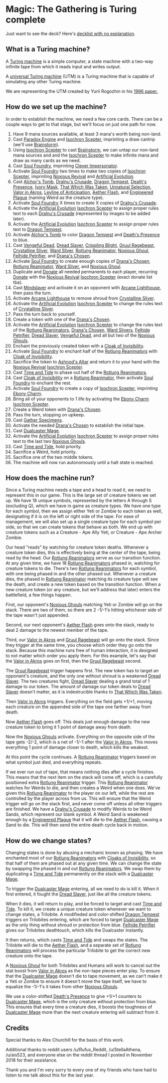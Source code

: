 # Magic: The Gathering is Turing complete

Just want to see the deck? Here's [decklist with no explanation](https://tappedout.net/mtg-decks/spirit-of-turing/).

## What is a Turing machine?
A [Turing machine](https://en.wikipedia.org/wiki/Turing_machine) is a simple computer, a state machine with a two-way infinite tape from which it reads input and writes output.

A [universal Turing machine](https://en.wikipedia.org/wiki/Universal_Turing_machine) (UTM) is a Turing machine that is capable of simulating any other Turing machine.

We are representing the UTM created by Yurii Rogozhin in his [1996 paper.](https://www.sciencedirect.com/science/article/pii/S0304397596000771)

## How do we set up the machine?
In order to establish the machine, we need a few core cards.
There can be a couple ways to get to that stage, but we'll focus on just one path for now.
1. Have 9 mana sources available, at least 3 mana's worth being non-land.
2. Cast [Paradox Engine](https://scryfall.com/card/aer/169/paradox-engine) and [Isochron Scepter](https://scryfall.com/card/ema/223/isochron-scepter), imprinting a draw cantrip (we'll use [Brainstorm](https://scryfall.com/card/c18/82/brainstorm)).
3. Using [Isochron Scepter](https://scryfall.com/card/ema/223/isochron-scepter) to cast [Brainstorm](https://scryfall.com/card/c18/82/brainstorm), we can untap our non-land mana sources and and the [Isochron Scepter](https://scryfall.com/card/ema/223/isochron-scepter) to make infinite mana and draw as many cards as we need.
4. Cast [Soul Foundry](https://scryfall.com/card/mrd/246/soul-foundry), imprinting [Clever Impersonator](https://scryfall.com/card/ktk/34/clever-impersonator).
5. Activate [Soul Foundry](https://scryfall.com/card/mrd/246/soul-foundry) two times to make two copies of [Isochron Scepter](https://scryfall.com/card/ema/223/isochron-scepter), imprinting [Noxious Revival](https://scryfall.com/card/nph/118/noxious-revival) and [Artificial Evolution](https://scryfall.com/card/ons/67/artificial-evolution).
6. Cast [Alchor's Tomb](https://scryfall.com/card/me4/178/alchors-tomb), [Dralnu's Crusade](https://scryfall.com/card/pls/104/dralnus-crusade), [Dragon Tempest](https://scryfall.com/card/ima/125/dragon-tempest), [Death's Presence](https://scryfall.com/card/rtr/121/deaths-presence), [Ivory Mask](https://scryfall.com/card/9ed/23/ivory-mask), [That Which Was Taken](https://scryfall.com/card/bok/162/that-which-was-taken), [Unnatural Selection](https://scryfall.com/card/apc/32/unnatural-selection), [Valor in Akros](https://scryfall.com/card/a25/38/valor-in-akros), [Leyline of Anticipation](https://scryfall.com/card/m11/61/leyline-of-anticipation), [Aether Flash](https://scryfall.com/card/7ed/172/aether-flash), and [Engineered Plague](https://scryfall.com/card/7ed/133/engineered-plague) (naming Weird as the creature type).
7. Activate [Soul Foundry](https://scryfall.com/card/mrd/246/soul-foundry) X times to create X copies of [Dralnu's Crusade](https://scryfall.com/card/pls/104/dralnus-crusade).
8. Activate the [Artificial Evolution](https://scryfall.com/card/ons/67/artificial-evolution) [Isochron Scepter](https://scryfall.com/card/ema/223/isochron-scepter) to assign proper rules text to each [Dralnu's Crusade](https://scryfall.com/card/pls/104/dralnus-crusade) (represented by images to be added later).
9. Activate the [Artificial Evolution](https://scryfall.com/card/ons/67/artificial-evolution) [Isochron Scepter](https://scryfall.com/card/ema/223/isochron-scepter) to assign proper rules text to [Dragon Tempest](https://scryfall.com/card/ima/125/dragon-tempest).
10. Activate [Alchor's Tomb](https://scryfall.com/card/me4/178/alchors-tomb) to color [Dragon Tempest](https://scryfall.com/card/ima/125/dragon-tempest) and [Death's Presence](https://scryfall.com/card/rtr/121/deaths-presence) to blue.
11. Cast [Vengeful Dead](https://scryfall.com/card/scg/80/vengeful-dead), [Dread Slaver](https://scryfall.com/card/avr/98/dread-slaver), [Crippling Blight](https://scryfall.com/card/m15/92/crippling-blight), [Gruul Ragebeast](https://scryfall.com/card/gtc/170/gruul-ragebeast), [Crystalline Sliver](https://scryfall.com/card/tpr/207/crystalline-sliver), [Ward Sliver](https://scryfall.com/card/lgn/25/ward-sliver), [Rotlung Reanimator](https://scryfall.com/card/ons/164/rotlung-reanimator), [Noxious Ghoul](https://scryfall.com/card/hop/35/noxious-ghoul), [Felhide Petrifier](https://scryfall.com/card/jou/70/felhide-petrifier), and [Drana's Chosen](https://scryfall.com/card/ogw/84/dranas-chosen).
12. Activate [Soul Foundry](https://scryfall.com/card/mrd/246/soul-foundry) to create enough copies of [Drana's Chosen](https://scryfall.com/card/ogw/84/dranas-chosen), [Rotlung Reanimator](https://scryfall.com/card/ons/164/rotlung-reanimator), [Ward Sliver](https://scryfall.com/card/lgn/25/ward-sliver), and [Noxious Ghoul](https://scryfall.com/card/hop/35/noxious-ghoul).
13. Duplicate and [Donate](https://scryfall.com/card/uds/31/donate) all needed permanents to each player, recurring [Donate](https://scryfall.com/card/uds/31/donate) with the [Noxious Revival](https://scryfall.com/card/nph/118/noxious-revival) [Isochron Scepter](https://scryfall.com/card/ema/223/isochron-scepter) (exact donate list tba).
14. Cast [Mindslaver](https://scryfall.com/card/som/176/mindslaver) and activate it on an opponent with [Arcane Lighthouse](https://scryfall.com/card/cm2/233/arcane-lighthouse), then pass the turn.
15. Activate [Arcane Lighthouse](https://scryfall.com/card/cm2/233/arcane-lighthouse) to remove shroud from [Crystalline Sliver](https://scryfall.com/card/tpr/207/crystalline-sliver).
16. Activate the [Artificial Evolution](https://scryfall.com/card/ons/67/artificial-evolution) [Isochron Scepter](https://scryfall.com/card/ema/223/isochron-scepter) to change the rules text of [Crystalline Sliver](https://scryfall.com/card/tpr/207/crystalline-sliver).
17. Pass the turn back to yourself.
18. Create a token with one of the [Drana's Chosen](https://scryfall.com/card/ogw/84/dranas-chosen).
19. Activate the [Artificial Evolution](https://scryfall.com/card/ons/67/artificial-evolution) [Isochron Scepter](https://scryfall.com/card/ema/223/isochron-scepter) to change the rules text of the [Rotlung Reanimators](https://scryfall.com/card/ons/164/rotlung-reanimator), [Drana's Chosen](https://scryfall.com/card/ogw/84/dranas-chosen), [Ward Slivers](https://scryfall.com/card/lgn/25/ward-sliver), [Felhide Petrifier](https://scryfall.com/card/jou/70/felhide-petrifier), [Dread Slaver](https://scryfall.com/card/avr/98/dread-slaver), [Vengeful Dead](https://scryfall.com/card/scg/80/vengeful-dead), and all but two of the [Noxious Ghouls](https://scryfall.com/card/hop/35/noxious-ghoul).
20. Enchant the previously created token with a [Cloak of Invisibility](https://scryfall.com/card/mir/58/cloak-of-invisibility).
21. Activate [Soul Foundry](https://scryfall.com/card/mrd/246/soul-foundry) to enchant half of the [Rotlung Reanimators](https://scryfall.com/card/ons/164/rotlung-reanimator) with [Cloak of Invisibility](https://scryfall.com/card/mir/58/cloak-of-invisibility).
22. Sacrifice the token to [Ashnod's Altar](https://scryfall.com/card/ema/218/ashnods-altar) and return it to your hand with the [Noxious Revival](https://scryfall.com/card/nph/118/noxious-revival) [Isochron Scepter](https://scryfall.com/card/ema/223/isochron-scepter).
23. Cast [Time and Tide](https://scryfall.com/card/vis/46/time-and-tide) to phase out half of the [Rotlung Reanimators](https://scryfall.com/card/ons/164/rotlung-reanimator).
24. Cast [Cloak of Invisibility](https://scryfall.com/card/mir/58/cloak-of-invisibility) on a [Rotlung Reanimator](https://scryfall.com/card/ons/164/rotlung-reanimator), then activate [Soul Foundry](https://scryfall.com/card/mrd/246/soul-foundry) to enchant the rest.
25. Activate [Soul Foundry](https://scryfall.com/card/mrd/246/soul-foundry) to create a copy of [Isochron Scepter](https://scryfall.com/card/ema/223/isochron-scepter), imprinting [Ebony Charm](https://scryfall.com/card/mir/120/ebony-charm).
26. Bring all of your opponents to 1 life by activating the [Ebony Charm](https://scryfall.com/card/mir/120/ebony-charm) [Isochron Scepter](https://scryfall.com/card/ema/223/isochron-scepter).
27. Create a Weird token with [Drana's Chosen](https://scryfall.com/card/ogw/84/dranas-chosen).
28. Pass the turn, stopping on upkeep.
29. Cast [Gather Specimens](https://scryfall.com/card/ala/45/gather-specimens).
30. Activate the needed [Drana's Chosen](https://scryfall.com/card/ogw/84/dranas-chosen) to establish the initial tape.
31. Cast [Dualcaster Mage](https://scryfall.com/card/cm2/94/dualcaster-mage).
32. Activate the [Artificial Evolution](https://scryfall.com/card/ons/67/artificial-evolution) [Isochron Scepter](https://scryfall.com/card/ema/223/isochron-scepter) to assign proper rules text to the last two [Noxious Ghouls](https://scryfall.com/card/hop/35/noxious-ghoul).
33. Cast [Time and Tide](https://scryfall.com/card/vis/46/time-and-tide), hold priority.
34. Sacrifice a Weird, hold priority.
35. Sacrifice one of the two middle tokens.
36. The machine will now run autonomously until a halt state is reached.

## How does the machine run?
Since a Turing machine needs a tape and a head to read it, we need to represent this in our game.
This is the large set of creature tokens we set up.
We have 18 unique symbols, represented by the letters A through S (excluding Q), which we have in game as creature types.
We have one type for each symbol, then we assign either Yeti or Zombie to each token as well, designating if it is on the left or right side of the tape.
For ease of management, we will also set up a single creature type for each symbol per side, so that we can create tokens that behave as both.
We end up with creature tokens such as a Creature - Ape Ally Yeti, or Creature - Ape Archer Zombie. 

Our head "reads" by watching for creature token deaths.
Whenever a creature token dies, this is effectively being at the center of the tape, being read by the head.
Our [Rotlung Reanimators](https://scryfall.com/card/ons/164/rotlung-reanimator) serve as our transition function.
At any given time, we have 18 [Rotlung Reanimators](https://scryfall.com/card/ons/164/rotlung-reanimator) phased in, watching for creature tokens to die.
There's two [Rotlung Reanimators](https://scryfall.com/card/ons/164/rotlung-reanimator) for each symbol, with one being phased in and the other phased out.
Whenever a creature dies, the phased in [Rotlung Reanimator](https://scryfall.com/card/ons/164/rotlung-reanimator) matching its creature type will see the death, and create a new token based on the transition function.
When a new creature token (or any creature, but we'll address that later) enters the battlefield, a few things happen.

First, our opponent's [Noxious Ghouls](https://scryfall.com/card/hop/35/noxious-ghoul) matching Yeti or Zombie will go on the stack.
There are two of them, so there are 2 -1/-1's hitting whichever side of the tape wasn't just appended.

Second, our next opponent's [Aether Flash](https://scryfall.com/card/7ed/172/aether-flash) goes onto the stack, ready to deal 2 damage to the newest member of the tape.

Third, our [Valor in Akros](https://scryfall.com/card/a25/38/valor-in-akros) and [Gruul Ragebeast](https://scryfall.com/card/gtc/170/gruul-ragebeast) will go onto the stack.
Since they trigger at the same time, you choose which order they go onto the stack.
Because this machine runs free of human interaction, it is designed to not matter which order you apply them.
For this example, let's say that the [Valor in Akros](https://scryfall.com/card/a25/38/valor-in-akros) goes on first, then the [Gruul Ragebeast](https://scryfall.com/card/gtc/170/gruul-ragebeast) second.

The [Gruul Ragebeast](https://scryfall.com/card/gtc/170/gruul-ragebeast) trigger happens first.
The new token has to target an opponent's creature, and the only one without shroud is a weakened [Dread Slaver](https://scryfall.com/card/avr/98/dread-slaver).
The two creatures fight, [Dread Slaver](https://scryfall.com/card/avr/98/dread-slaver) dealing a grand total of 1 damage to our token.
The amount of damage our token deals to [Dread Slaver](https://scryfall.com/card/avr/98/dread-slaver) doesn't matter, as it is indestrucible thanks to [That Which Was Taken](https://scryfall.com/card/bok/162/that-which-was-taken).

Then [Valor in Akros](https://scryfall.com/card/a25/38/valor-in-akros) triggers.
Everything on the field gets +1/+1, moving each creature on the appended side of the tape one farther away from death.

Now [Aether Flash](https://scryfall.com/card/7ed/172/aether-flash) goes off.
This deals just enough damage to the new creature token to bring it 1 point of damage away from death.

Now the [Noxious Ghouls](https://scryfall.com/card/hop/35/noxious-ghoul) activate.
Everything on the opposite side of the tape gets -2/-2, which is a net of -1/-1 after the [Valor in Akros](https://scryfall.com/card/a25/38/valor-in-akros).
This moves everything 1 point of damage closer to death, which kills the weakest.

At this point the cycle continues.
A [Rotlung Reanimator](https://scryfall.com/card/ons/164/rotlung-reanimator) triggers based on what symbol just died, and everything repeats.

If we ever run out of tape, that means nothing dies after a cycle finishes.
This means that the next item on the stack will come off, which is a carefully positioned extra [Rotlung Reanimator](https://scryfall.com/card/ons/164/rotlung-reanimator) trigger.
This [Rotlung Reanimator](https://scryfall.com/card/ons/164/rotlung-reanimator) watches for Weirds to die, and then creates a Weird when one does.
We've given this [Rotlung Reanimator](https://scryfall.com/card/ons/164/rotlung-reanimator) to the player on our left, while the rest are controlled by the player across from us.
This will ensure that the Weird trigger will go on the stack first, and never come off unless all other triggers are finished.
We have a [Dralnu's Crusade](https://scryfall.com/card/pls/104/dralnus-crusade) to modify Weirds to be Weird Sands, which represent our blank symbol.
A Weird Sand is weakened enough by a [Engineered Plague](https://scryfall.com/card/7ed/133/engineered-plague) that it will die to the [Aether Flash](https://scryfall.com/card/7ed/172/aether-flash), causing a Sand to die.
This will then send the entire death cycle back in motion.

## How do we change states?
Changing states is done by abusing a mechanic known as phasing.
We have enchanted most of our [Rotlung Reanimators](https://scryfall.com/card/ons/164/rotlung-reanimator) with [Cloaks of Invisibility](https://scryfall.com/card/mir/58/cloak-of-invisibility), so that half of them are phased out at any given time.
We can change the state by swapping the phased in and out [Rotlung Reanimators](https://scryfall.com/card/ons/164/rotlung-reanimator).
We swap them by duplicating a [Time and Tide](https://scryfall.com/card/vis/46/time-and-tide) permanently on the stack with a [Dualcaster Mage](https://scryfall.com/card/cm2/94/dualcaster-mage).

To trigger the [Dualcaster Mage](https://scryfall.com/card/cm2/94/dualcaster-mage) entering, all we need to do is kill it.
When it first entered, it fought the [Dread Slaver](https://scryfall.com/card/avr/98/dread-slaver), just like all the creature tokens.

When it dies, it will return to play, and be forced to target and cast [Time and Tide](https://scryfall.com/card/vis/46/time-and-tide).
To kill it, we create a unique creature token whenever we want to change states, a Trilobite.
A modifieded and color-shifted [Dragon Tempest](https://scryfall.com/card/ima/125/dragon-tempest) triggers on Trilobites entering, which are forced to target [Dualcaster Mage](https://scryfall.com/card/cm2/94/dualcaster-mage) as the only thing without shroud or protection from blue.
[Felhide Petrifier](https://scryfall.com/card/jou/70/felhide-petrifier) gives our Trilobites deathtouch, which kills the Dualcaster instantly.

It then returns, which casts [Time and Tide](https://scryfall.com/card/vis/46/time-and-tide) and swaps the states.
The Trilobite will die to the [Aether Flash](https://scryfall.com/card/7ed/172/aether-flash), and a separate set of [Rotlung Reanimators](https://scryfall.com/card/ons/164/rotlung-reanimator) will process the particular Trilobite to get the correct new creature onto the tape.

A [Noxious Ghoul](https://scryfall.com/card/hop/35/noxious-ghoul) for both Trilobites and Humans will work to cancel out the stat boost from [Valor in Akros](https://scryfall.com/card/a25/38/valor-in-akros) as the non-tape pieces enter play.
To ensure that the [Dualcaster Mage](https://scryfall.com/card/cm2/94/dualcaster-mage) doesn't die to tape movement, as we can't make it a Yeti or Zombie to ensure it doesn't move the tape itself, we have to equalize the -1/-1's it takes from other [Noxious Ghouls](https://scryfall.com/card/hop/35/noxious-ghoul).

We use a color-shifted [Death's Presence](https://scryfall.com/card/rtr/121/deaths-presence) to give +1/+1 counters to [Dualcaster Mage](https://scryfall.com/card/cm2/94/dualcaster-mage), which is the only creature without protection from blue.
This ensures that every time a creature dies, it boosts the toughness of [Dualcaster Mage](https://scryfall.com/card/cm2/94/dualcaster-mage) more than the next creature entering will subtract from it.

## Credits
Special thanks to Alex Churchill for the basis of this work.

Additional thanks to reddit users /u/Rufus\_Reddit, /u/StellaAthena, /u/ais523, and everyone else on the reddit thread I posted in November 2018 for their assistance.

Thank you and I'm very sorry to every one of my friends who have had to listen to me talk about this for the last year.
